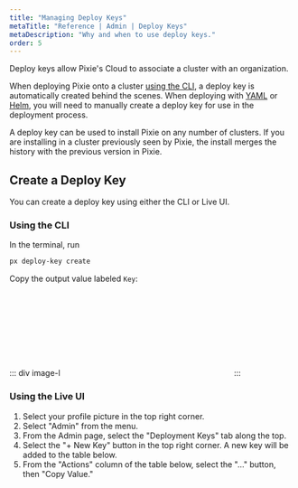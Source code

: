 ```yaml
---
title: "Managing Deploy Keys"
metaTitle: "Reference | Admin | Deploy Keys"
metaDescription: "Why and when to use deploy keys."
order: 5
---
```


Deploy keys allow Pixie's Cloud to associate a cluster with an organization.

When deploying Pixie onto a cluster [using the CLI](/installing-pixie/install-schemes/cli/), a deploy key is automatically created behind the scenes. When deploying with [YAML](/installing-pixie/install-schemes/yaml/) or [Helm](/installing-pixie/install-schemes/helm/), you will need to manually create a deploy key for use in the deployment process.

A deploy key can be used to install Pixie on any number of clusters. If you are installing in a cluster previously seen by Pixie, the install merges the history with the previous version in Pixie.

## Create a Deploy Key

You can create a deploy key using either the CLI or Live UI.

### Using the CLI

In the terminal, run

```bash
px deploy-key create
```

Copy the output value labeled `Key`:

::: div image-l
<svg title='CLI output for `px api-key create` command.' src='admin/cli-create-deploy-key.png'/>
:::

### Using the Live UI

1. Select your profile picture in the top right corner.
2. Select "Admin" from the menu.
3. From the Admin page, select the "Deployment Keys" tab along the top.
4. Select the "+ New Key" button in the top right corner. A new key will be added to the table below.
5. From the "Actions" column of the table below, select the "..." button, then "Copy Value."

<svg title='Deploy Key interface in the Live UI Admin page.' src='admin/live-ui-create-deploy-key.png'/>
